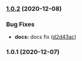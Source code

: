 ### [1.0.2](https://github.com/Masquerade-Circus/dragonglass/compare/1.0.1...1.0.2) (2020-12-08)


### Bug Fixes

* **docs:** docs fix ([d2d43ac](https://github.com/Masquerade-Circus/dragonglass/commit/d2d43ac86083b7ec684cac8576aea363b5b2ec15))

### 1.0.1 (2020-12-07)

